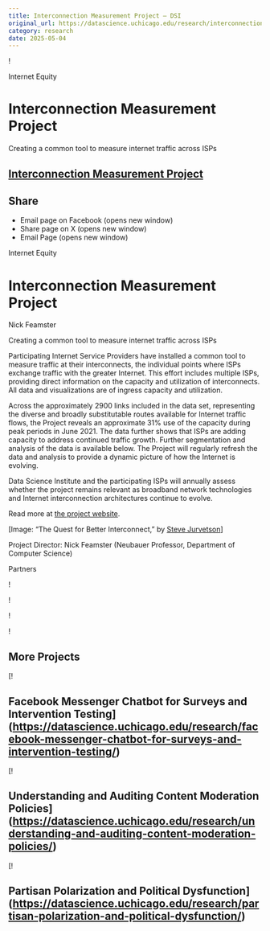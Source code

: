 ```yaml
---
title: Interconnection Measurement Project – DSI
original_url: https://datascience.uchicago.edu/research/interconnection-measurement-project
category: research
date: 2025-05-04
---
```


!

Internet Equity

# Interconnection Measurement Project

Creating a common tool to measure internet traffic across ISPs

## [Interconnection Measurement Project](https://datascience.uchicago.edu/research/interconnection-measurement-project/)

## Share

* Email page on Facebook (opens new window)
* Share page on X (opens new window)
* Email Page (opens new window)

<!-- Table-like structure detected -->

Internet Equity

# Interconnection Measurement Project

Nick Feamster

Creating a common tool to measure internet traffic across ISPs

Participating Internet Service Providers have installed a common tool to measure traffic at their interconnects, the individual points where ISPs exchange traffic with the greater Internet. This effort includes multiple ISPs, providing direct information on the capacity and utilization of interconnects. All data and visualizations are of ingress capacity and utilization.

Across the approximately 2900 links included in the data set, representing the diverse and broadly substitutable routes available for Internet traffic flows, the Project reveals an approximate 31% use of the capacity during peak periods in June 2021. The data further shows that ISPs are adding capacity to address continued traffic growth. Further segmentation and analysis of the data is available below. The Project will regularly refresh the data and analysis to provide a dynamic picture of how the Internet is evolving.

Data Science Institute and the participating ISPs will annually assess whether the project remains relevant as broadband network technologies and Internet interconnection architectures continue to evolve.

Read more at [the project website](https://interconnection.cs.uchicago.edu/).

[Image: “The Quest for Better Interconnect,” by [Steve Jurvetson](https://www.flickr.com/photos/44124348109@N01/47239112461)]

Project Director: Nick Feamster (Neubauer Professor, Department of Computer Science)

<!-- Table-like structure detected -->

Partners

<!-- Table-like structure detected -->

!

!

!

!

## More Projects

[! 

## Facebook Messenger Chatbot for Surveys and Intervention Testing](https://datascience.uchicago.edu/research/facebook-messenger-chatbot-for-surveys-and-intervention-testing/)

[! 

## Understanding and Auditing Content Moderation Policies](https://datascience.uchicago.edu/research/understanding-and-auditing-content-moderation-policies/)

[! 

## Partisan Polarization and Political Dysfunction](https://datascience.uchicago.edu/research/partisan-polarization-and-political-dysfunction/)